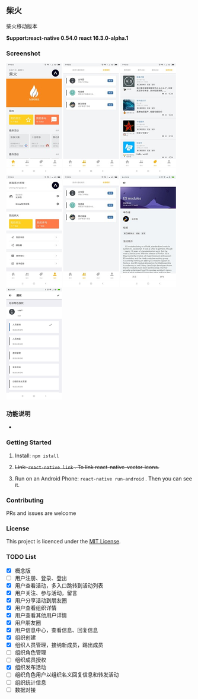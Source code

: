## 柴火
柴火移动版本

**Support:react-native 0.54.0 react 16.3.0-alpha.1**

### Screenshot

![home](./screenshot/home.jpg)
![org](./screenshot/org.jpg)
![activity](./screenshot/activity.jpg)
![mine](./screenshot/mine.jpg)
![org](./screenshot/org.jpg)
![act](./screenshot/act.jpg)
![permission](./screenshot/permission.png)

### 功能说明
- 

### Getting Started  
1. Install: `npm istall`  

2. ~~Link: `react-native link` . To link react-native-vector-icons.~~

3. Run on an Android Phone: `react-native run-android` . Then you can see it.

### Contributing

PRs and issues are welcome
### License

This project is licenced under the [MIT License](http://opensource.org/licenses/mit-license.html).

### TODO List

- [x] 概念版
- [ ] 用户注册、登录、登出
- [x] 用户查看活动，多入口跳转到活动列表
- [x] 用户关注、参与活动，留言
- [x] 用户分享活动到朋友圈
- [x] 用户查看组织详情
- [x] 用户查看其他用户详情
- [x] 用户朋友圈
- [x] 用户信息中心，查看信息、回复信息
- [x] 组织创建
- [x] 组织人员管理，接纳新成员，踢出成员
- [ ] 组织角色管理
- [ ] 组织成员授权
- [x] 组织发布活动
- [ ] 组织角色用户以组织名义回复信息和转发活动
- [ ] 组织统计信息
- [ ] 数据对接
